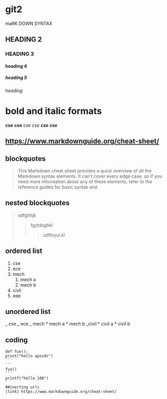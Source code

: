 # git2
maRK DOWN SYNTAX
## HEADING 2
### HEADING 3
#### heading 4
##### heading 5
###### heading 
# bold and italic formats
**cse**
__cse__
*cse*
_cse_
_**cse**_
__*cse*__
## https://www.markdownguide.org/cheat-sheet/

## blockquotes
>This Markdown cheat sheet provides a quick overview of all the Markdown syntax elements. It can’t cover every edge case, so if you need more information about any of these elements, refer to the reference guides for basic syntax and
## nested blockquotes
> sdfghhjk
>> fgytdsghkl
>>> sdftnyui.kl
## ordered list
1. cse
2. ece
3. mech
    1. mech a
    2. mech b
4. civil
5. eee
## unordered list
_ cse
_ ece
_ mech
    * mech a
    * mech b
_civil
    * civil a
    * civil b
## coding
````
def fun():
print("hello apssdc")
```
```
fun()
```
printf("hello 100")
`
##inerting urls
[link] https://www.markdownguide.org/cheat-sheet/



